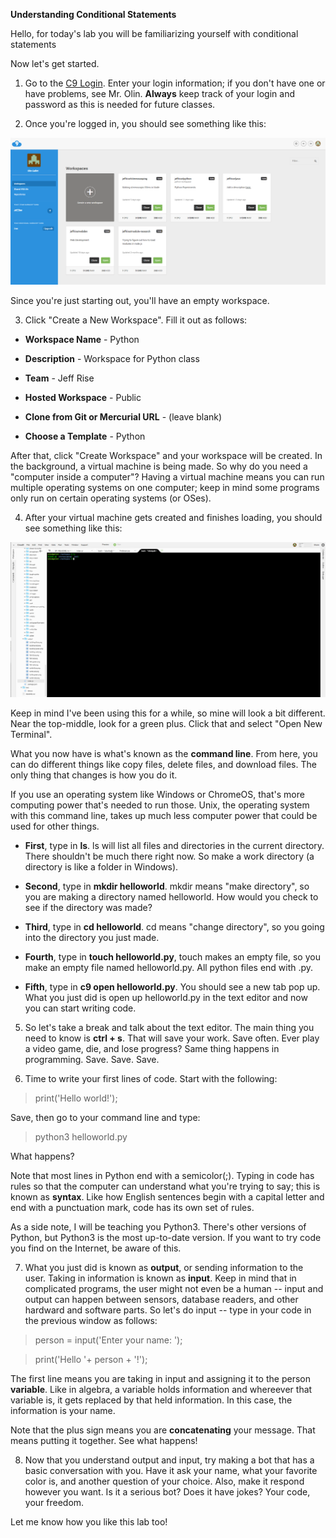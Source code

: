**Understanding Conditional Statements**

Hello, for today's lab you will be familiarizing yourself with conditional statements

Now let's get started.

1. Go to the [C9 Login](https://c9.io/login).  Enter your login information; if you don't have one or have problems, see Mr. Olin.  **Always** keep track of your login and password as this is needed for future classes. 

2. Once you're logged in, you should see something like this:

![workspaces](https://github.com/olindgallet/jeff-rise-class/blob/master/python/lab1/c9workspaces.png)

Since you're just starting out, you'll have an empty workspace.  

3.  Click "Create a New Workspace".  Fill it out as follows:

- **Workspace Name** - Python

- **Description** - Workspace for Python class

- **Team** - Jeff Rise

- **Hosted Workspace** - Public

- **Clone from Git or Mercurial URL** - (leave blank)

- **Choose a Template** - Python

After that, click "Create Workspace" and your workspace will be created.  In the background, a virtual machine is being made.  So why do you need a "computer inside a computer"?  Having a virtual machine means you can run multiple operating systems on one computer; keep in mind some programs only run on certain operating systems (or OSes).

4.  After your virtual machine gets created and finishes loading, you should see something like this:

![c9interior](https://github.com/olindgallet/jeff-rise-class/blob/master/python/lab1/cloud9interior.png)

Keep in mind I've been using this for a while, so mine will look a bit different.  Near the top-middle, look for a green plus.  Click that and select "Open New Terminal".

What you now have is what's known as the **command line**.  From here, you can do different things like copy files, delete files, and download files.  The only thing that changes is how you do it.

If you use an operating system like Windows or ChromeOS, that's more computing power that's needed to run those.  Unix, the operating system with this command line, takes up much less computer power that could be used for other things.

- **First**, type in **ls**.  ls will list all files and directories in the current directory.  There shouldn't be much there right now.  So make a work directory (a directory is like a folder in Windows).

- **Second**, type in **mkdir helloworld**.  mkdir means "make directory", so you are making a directory named helloworld.  How would you check to see if the directory was made?

- **Third**, type in **cd helloworld**.  cd means "change directory", so you going into the directory you just made.

- **Fourth**, type in **touch helloworld.py**, touch makes an empty file, so you make an empty file named helloworld.py.  All python files end with .py.  

- **Fifth**, type in **c9 open helloworld.py**.  You should see a new tab pop up.  What you just did is open up helloworld.py in the text editor and now you can start writing code.

5.  So let's take a break and talk about the text editor.  The main thing you need to know is **ctrl + s**.  That will save your work.  Save often.  Ever play a video game, die, and lose progress?  Same thing happens in programming.  Save.  Save.  Save.

6.  Time to write your first lines of code.  Start with the following:
> print('Hello world!');

Save, then go to your command line and type:
> python3 helloworld.py

What happens?

Note that most lines in Python end with a semicolor(;).  Typing in code has rules so that the computer can understand what you're trying to say; this is known as **syntax**.  Like how English sentences begin with a capital letter and end with a punctuation mark, code has its own set of rules.

As a side note, I will be teaching you Python3.  There's other versions of Python, but Python3 is the most up-to-date version.  If you want to try code you find on the Internet, be aware of this.

7.  What you just did is known as **output**, or sending information to the user.  Taking in information is known as **input**.  Keep in mind that in complicated programs, the user might not even be a human -- input and output can happen between sensors, database readers, and other hardward and software parts.  So let's do input -- type in your code in the previous window as follows:

> person = input('Enter your name: ');

> print('Hello '+ person + '!');

The first line means you are taking in input and assigning it to the person **variable**.  Like in algebra, a variable holds information and whereever that variable is, it gets replaced by that held information.  In this case, the information is your name.

Note that the plus sign means you are **concatenating** your message.  That means putting it together.  See what happens!

8.  Now that you understand output and input, try making a bot that has a basic conversation with you.  Have it ask your name, what your favorite color is, and another question of your choice.  Also, make it respond however you want.  Is it a serious bot?  Does it have jokes?  Your code, your freedom.

Let me know how you like this lab too!
